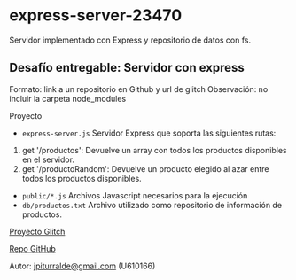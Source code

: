 # express-server-23470

Servidor implementado con Express y repositorio de datos con fs.


## Desafío entregable: Servidor con express
Formato: link a un repositorio en Github y url de glitch
Observación: no incluir la carpeta node_modules

Proyecto
- `express-server.js` Servidor Express que soporta las siguientes rutas:
1. get '/productos': Devuelve un array con todos los productos disponibles en el servidor.
2. get '/productoRandom': Devuelve un producto elegido al azar entre todos los productos disponibles.
- `public/*.js` Archivos Javascript necesarios para la ejecución
- `db/productos.txt` Archivo utilizado como repositorio de información de productos.

[Proyecto Glitch](https://express-server-23470.glitch.me/)

[Repo GitHub](https://github.com/jpiturralde/cursoBackend.git)

Autor: jpiturralde@gmail.com (U610166)
